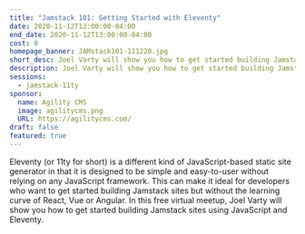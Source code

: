 ```yaml
---
title: "Jamstack 101: Getting Started with Eleventy"
date: 2020-11-12T12:00:00-04:00
end_date: 2020-11-12T13:00:00-04:00
cost: 0
homepage_banner: JAMstack101-111220.jpg
short_desc: Joel Varty will show you how to get started building Jamstack sites using JavaScript and Eleventy.
description: Joel Varty will show you how to get started building Jamstack sites using JavaScript and Eleventy.
sessions:
  - jamstack-11ty
sponsor:
  name: Agility CMS
  image: agilitycms.png
  URL: https://agilitycms.com/
draft: false
featured: true
---
```


Eleventy (or 11ty for short) is a different kind of JavaScript-based static site generator in that it is designed to be simple and easy-to-user without relying on any JavaScript framework. This can make it ideal for developers who want to get started building Jamstack sites but without the learning curve of React, Vue or Angular. In this free virtual meetup, Joel Varty will show you how to get started building Jamstack sites using JavaScript and Eleventy.
